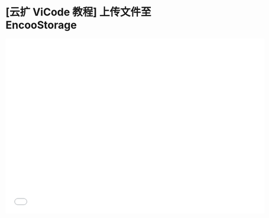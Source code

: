 # [云扩 ViCode 教程] 上传文件至 EncooStorage

<iframe src="//player.bilibili.com/player.html?aid=249261874&bvid=BV18v411n78A&cid=375009351&page=1" scrolling="no" border="0" frameborder="no" framespacing="0" allowfullscreen="true" width="700px" height="472px"> </iframe>

